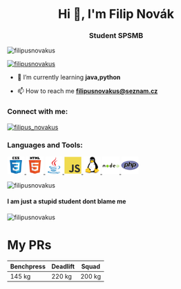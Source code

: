 <h1 align="center">Hi 👋, I'm Filip Novák</h1>
<h3 align="center">Student SPSMB</h3>

<p align="left"> <img src="https://komarev.com/ghpvc/?username=filipusnovakus&label=Profile%20views&color=0e75b6&style=flat-square" alt="filipusnovakus" /> </p>

<p align="left"> <a href="https://github.com/ryo-ma/github-profile-trophy"><img src="https://github-profile-trophy.vercel.app/?username=filipusnovakus" alt="filipusnovakus" /></a> </p>

- 🌱 I’m currently learning **java,python**

- 📫 How to reach me **filipusnovakus@seznam.cz**

<h3 align="left">Connect with me:</h3>
<p align="left">
<a href="https://instagram.com/filipus_novakus" target="blank"><img align="center" src="https://raw.githubusercontent.com/rahuldkjain/github-profile-readme-generator/master/src/images/icons/Social/instagram.svg" alt="filipus_novakus" height="30" width="40" /></a>
</p>

<h3 align="left">Languages and Tools:</h3>
<p align="left"> <a href="https://www.w3schools.com/css/" target="_blank" rel="noreferrer"> <img src="https://raw.githubusercontent.com/devicons/devicon/master/icons/css3/css3-original-wordmark.svg" alt="css3" width="40" height="40"/> </a> <a href="https://www.w3.org/html/" target="_blank" rel="noreferrer"> <img src="https://raw.githubusercontent.com/devicons/devicon/master/icons/html5/html5-original-wordmark.svg" alt="html5" width="40" height="40"/> </a> <a href="https://www.java.com" target="_blank" rel="noreferrer"> <img src="https://raw.githubusercontent.com/devicons/devicon/master/icons/java/java-original.svg" alt="java" width="40" height="40"/> </a> <a href="https://developer.mozilla.org/en-US/docs/Web/JavaScript" target="_blank" rel="noreferrer"> <img src="https://raw.githubusercontent.com/devicons/devicon/master/icons/javascript/javascript-original.svg" alt="javascript" width="40" height="40"/> </a> <a href="https://www.linux.org/" target="_blank" rel="noreferrer"> <img src="https://raw.githubusercontent.com/devicons/devicon/master/icons/linux/linux-original.svg" alt="linux" width="40" height="40"/> </a> <a href="https://nodejs.org" target="_blank" rel="noreferrer"> <img src="https://raw.githubusercontent.com/devicons/devicon/master/icons/nodejs/nodejs-original-wordmark.svg" alt="nodejs" width="40" height="40"/> </a> <a href="https://www.php.net" target="_blank" rel="noreferrer"> <img src="https://raw.githubusercontent.com/devicons/devicon/master/icons/php/php-original.svg" alt="php" width="40" height="40"/> </a> </p>

<p><img align="center" src="https://github-readme-streak-stats.herokuapp.com/?user=filipusnovakus&theme=highcontrast" alt="filipusnovakus" /></p>
<h4>I am just a stupid student dont blame me</h4>
<p><img  align="center" src="https://user-images.githubusercontent.com/91119101/204295733-d749b423-63d0-41e5-b6ae-0dd251f1b8cf.gif" alt="filipusnovakus" </p>
  
 <h1>My PRs</h1>


<!-- HTML Code: Place this code in the document's body (between the 'body' tags) where the table should appear -->
<table class="GeneratedTable">
 <thead>
    <tr>
      <th>Benchpress</th>
      <th>Deadlift</th>
      <th>Squad</th>
    </tr>
  </thead>
  <tbody>
    <tr>
      <td>145 kg</td>
      <td>220 kg</td>
      <td>200 kg</td>
    </tr>
   <tbody>
   
</table>




